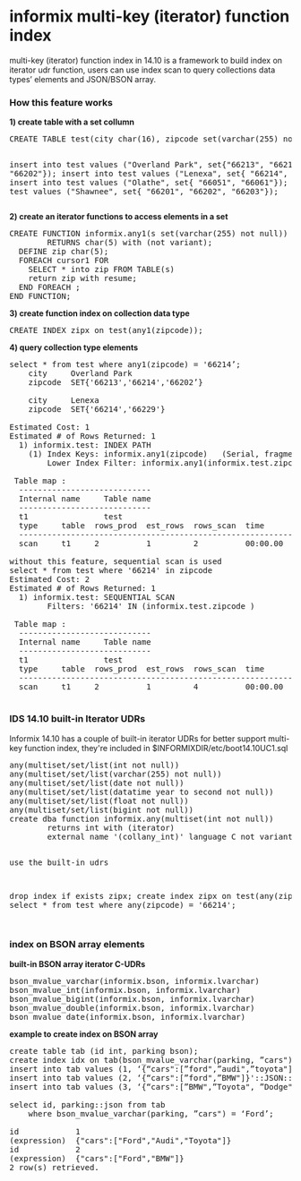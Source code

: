 <h1>informix multi-key (iterator) function index</h1>

multi-key (iterator) function index in 14.10 is a framework to build index on iterator udr function, users can use index scan to query collections data types’ elements and JSON/BSON array.

<h3>How this feature works</h3>
<b>1) create table with a set collumn</b>
<pre>
CREATE TABLE test(city char(16), zipcode set(varchar(255) not null));

insert into test values ("Overland Park", 
	set{"66213", "66214", "66202"});
insert into test values ("Lenexa", set{ "66214", "66229"});
insert into test values ("Olathe", set{ "66051", "66061"});
insert into test values ("Shawnee", set{ "66201", "66202", "66203"});
</pre>
<b>2) create an iterator functions to access elements in a set</b>
<pre>
CREATE FUNCTION informix.any1(s set(varchar(255) not null))
        RETURNS char(5) with (not variant);
  DEFINE zip char(5);
  FOREACH cursor1 FOR
    SELECT * into zip FROM TABLE(s)
    return zip with resume;
  END FOREACH ;
END FUNCTION;
</pre>
<b>3) create function index on collection data type</b>

<pre>
CREATE INDEX zipx on test(any1(zipcode));
</pre>

<b>4) query collection type elements</b> 
<pre>
select * from test where any1(zipcode) = '66214’;
	city     Overland Park
	zipcode  SET{'66213','66214','66202’}

	city     Lenexa
	zipcode  SET{'66214','66229'}

Estimated Cost: 1
Estimated # of Rows Returned: 1
  1) informix.test: INDEX PATH
    (1) Index Keys: informix.any1(zipcode)   (Serial, fragments: ALL)
        Lower Index Filter: informix.any1(informix.test.zipcode )= '66214'

 Table map :
  ----------------------------
  Internal name     Table name
  ----------------------------
  t1                test
  type     table  rows_prod  est_rows  rows_scan  time       est_cost
  -------------------------------------------------------------------
  scan     t1     2          1         2          00:00.00   1

without this feature, sequential scan is used
select * from test where '66214' in zipcode
Estimated Cost: 2
Estimated # of Rows Returned: 1
  1) informix.test: SEQUENTIAL SCAN
        Filters: '66214' IN (informix.test.zipcode )

 Table map :
  ----------------------------
  Internal name     Table name
  ----------------------------
  t1                test
  type     table  rows_prod  est_rows  rows_scan  time       est_cost
  -------------------------------------------------------------------
  scan     t1     2          1         4          00:00.00   2       

</pre>

<h3>IDS 14.10 built-in Iterator UDRs</h3>
Informix 14.10 has a couple of built-in iterator UDRs for better support multi-key function index, they're included in $INFORMIXDIR/etc/boot14.10UC1.sql
<pre>
any(multiset/set/list(int not null))
any(multiset/set/list(varchar(255) not null))
any(multiset/set/list(date not null))
any(multiset/set/list(datatime year to second not null))
any(multiset/set/list(float not null))
any(multiset/set/list(bigint not null)) 
create dba function informix.any(multiset(int not null))
        returns int with (iterator)
        external name '(collany_int)' language C not variant;

use the built-in udrs 

drop index if exists zipx;
create index zipx on test(any(zipcode));
select * from test where any(zipcode) = '66214';

</pre>

<h3>index on BSON array elements</h3>
<b>built-in BSON array iterator C-UDRs</b>
<pre>
bson_mvalue_varchar(informix.bson, informix.lvarchar)
bson_mvalue_int(informix.bson, informix.lvarchar)
bson_mvalue_bigint(informix.bson, informix.lvarchar)
bson_mvalue_double(informix.bson, informix.lvarchar)
bson_mvalue_date(informix.bson, informix.lvarchar)
</pre>

<b>example to create index on BSON array </b>
<pre>
create table tab (id int, parking bson);
create index idx on tab(bson_mvalue_varchar(parking, ”cars"));
insert into tab values (1, ‘{“cars":[”ford",”audi",”toyota"]}'::JSON::BSON);
insert into tab values (2, ‘{“cars":[”ford",”BMW"]}'::JSON::BSON);
insert into tab values (3, ‘{“cars":[”BMW",”Toyota", ”Dodge"]}'::JSON::BSON);

select id, parking::json from tab 
	where bson_mvalue_varchar(parking, ”cars") = ‘Ford’;

id            1
(expression)  {"cars":["Ford","Audi","Toyota"]} 
id            2
(expression)  {"cars":["Ford","BMW"]} 
2 row(s) retrieved.

</pre>

